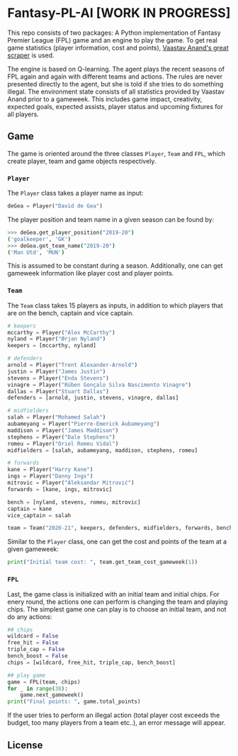 # Fantasy-PL-AI [WORK IN PROGRESS]
This repo consists of two packages: A Python implementation of Fantasy Premier League (FPL) game and an engine to play the game. To get real game statistics (player information, cost and points), [Vaastav Anand's great scraper](https://github.com/vaastav/Fantasy-Premier-League) is used.

The engine is based on Q-learning. The agent plays the recent seasons of FPL again and again with different teams and actions. The rules are never presented directly to the agent, but she is told if she tries to do something illegal. The environment state consists of all statistics provided by Vaastav Anand prior to a gameweek. This includes game impact, creativity, expected goals, expected assists, player status and upcoming fixtures for all players. 

## Game
The game is oriented around the three classes `Player`, `Team` and `FPL`, which create player, team and game objects respectively. 

### `Player`
The `Player` class takes a player name as input:
``` python
deGea = Player("David de Gea")
```
The player position and team name in a given season can be found by:
``` bash
>>> deGea.get_player_position("2019-20")
('goalkeeper', 'GK')
>>> deGea.get_team_name("2019-20")
('Man Utd', 'MUN')
```
This is assumed to be constant during a season. Additionally, one can get gameweek information like player cost and player points. 

### `Team`
The `Team` class takes 15 players as inputs, in addition to which players that are on the bench, captain and vice captain.
``` python
# keepers
mccarthy = Player("Alex McCarthy")
nyland = Player("Ørjan Nyland")
keepers = [mccarthy, nyland]

# defenders
arnold = Player("Trent Alexander-Arnold")
justin = Player("James Justin")
stevens = Player("Enda Stevens")
vinagre = Player("Rúben Gonçalo Silva Nascimento Vinagre")
dallas = Player("Stuart Dallas")
defenders = [arnold, justin, stevens, vinagre, dallas]

# midfielders
salah = Player("Mohamed Salah")
aubameyang = Player("Pierre-Emerick Aubameyang")
maddison = Player("James Maddison")
stephens = Player("Dale Stephens")
romeu = Player("Oriol Romeu Vidal")
midfielders = [salah, aubameyang, maddison, stephens, romeu]

# forwards
kane = Player("Harry Kane")
ings = Player("Danny Ings")
mitrovic = Player("Aleksandar Mitrović")
forwards = [kane, ings, mitrovic]

bench = [nyland, stevens, romeu, mitrovic]
captain = kane
vice_captain = salah

team = Team("2020-21", keepers, defenders, midfielders, forwards, bench, captain, vice_captain)
```
Similar to the `Player` class, one can get the cost and points of the team at a given gameweek:
``` python
print("Initial team cost: ", team.get_team_cost_gameweek(1))
```

### `FPL`
Last, the game class is initialized with an initial team and initial chips. For enery round, the actions one can perform is changing the team and playing chips. The simplest game one can play is to choose an initial team, and not do any actions:
``` python
## chips
wildcard = False
free_hit = False
triple_cap = False
bench_boost = False
chips = [wildcard, free_hit, triple_cap, bench_boost]

## play game
game = FPL(team, chips)
for _ in range(38):
    game.next_gameweek()
print("Final points: ", game.total_points)
```
If the user tries to perform an illegal action (total player cost exceeds the budget, too many players from a team etc..), an error message will appear. 

## License


